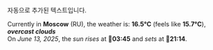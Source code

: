 
자동으로 추가된 텍스트입니다.

<!--START_SECTION:weather:moscow-->
Currently in **Moscow** (RU), the weather is: **16.5°C** (feels like **15.7°C**), ***overcast clouds***<br/>
On *June 13, 2025*, the *sun rises* at 🌅**03:45** and *sets* at 🌇**21:14**.
<!--END_SECTION:weather-->
